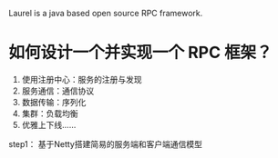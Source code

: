 Laurel is a java based open source RPC framework.


# 如何设计一个并实现一个 RPC 框架？

1. 使用注册中心：服务的注册与发现
2. 服务通信：通信协议
3. 数据传输：序列化
4. 集群：负载均衡
5. 优雅上下线……


step1： 基于Netty搭建简易的服务端和客户端通信模型

